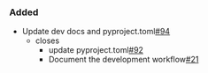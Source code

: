 <!--
A new scriv changelog fragment.

Uncomment the section that is right (remove the HTML comment wrapper).

pull request link [#_num_](https://github.com/DonalChilde/cookiecutter-python-base/pull/_num_)
issue link [#_num_](https://github.com/DonalChilde/cookiecutter-python-base/issues/_num_)
-->

### Added

- Update dev docs and pyproject.toml[#94](https://github.com/DonalChilde/cookiecutter-python-base/pull/94)
  - closes
    - update pyproject.toml[#92](https://github.com/DonalChilde/cookiecutter-python-base/issues/92)
    - Document the development workflow[#21](https://github.com/DonalChilde/cookiecutter-python-base/issues/21)
